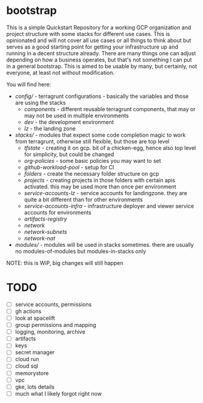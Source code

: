 # bootstrap

This is a simple Quickstart Repository for a working GCP organization and project structure with some stacks for different use cases. This is opinionated and will not cover all use cases or all things to think about but serves as a good starting point for getting your infrastructure up and running in a decent structure already. There are many things one can adjust depending on how a business operates, but that's not something I can put in a general bootstrap. This is aimed to be usable by many, but certainly, not everyone, at least not without modification.

You will find here:

- *config/* - terragrunt configurations - basically the variables and those are using the stacks
  - *components* - different reusable terragrunt components, that may or may not be used in multiple environments
  - *dev* - the development environment
  - *lz* - the landing zone
- *stacks/* - modules that expect some code completion magic to work from terragrunt, otherwise still flexible, but those are top level
  - *tfstate* - creating it on gcp. bit of a chicken-egg, hence also top level for simplicity, but could be changed
  - *org-policies* - some basic policies you may want to set
  - *github-workload-pool* - setup for CI
  - *folders* - create the necessary folder structure on gcp
  - *projects* - creating projects in those folders with certain apis activated. this may be used more than once per environment
  - *service-accounts-lz* - service accounts for landingzone. they are quite a bit different than for other environments
  - *service-accounts-infra* - infrastructure deployer and viewer service accounts for environments
  - *artifacts-registry*
  - *network*
  - *network-subnets*
  - *network-nat*
- *modules/* - modules will be used in stacks sometimes. there are usually no modules-of-modules but modules-in-stacks only



NOTE: this is WiP, big changes will still happen

# TODO

- [ ] service accounts, permissions
- [ ] gh actions
- [ ] look at spacelift
- [ ] group permissions and mapping
- [ ] logging, monitoring, archive
- [ ] artifacts
- [ ] keys
- [ ] secret manager
- [ ] cloud run
- [ ] cloud sql
- [ ] memorystore
- [ ] vpc
- [ ] gke, lots details
- [ ] much what I likely forgot right now
